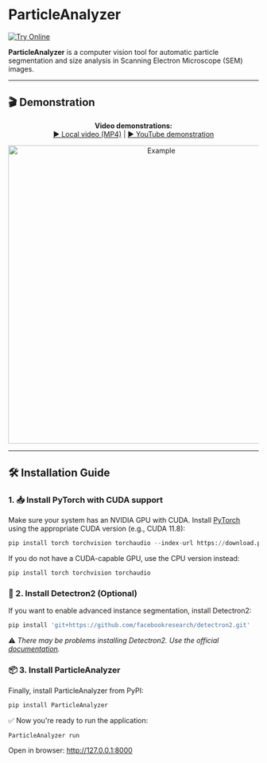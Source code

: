 # ParticleAnalyzer

[![Try Online](https://img.shields.io/badge/TRY%20ONLINE-Available%20at%20sem.rybakov--k.ru-brightgreen)](https://sem.rybakov-k.ru/)

**ParticleAnalyzer** is a computer vision tool for automatic particle segmentation and size analysis in Scanning Electron Microscope (SEM) images.

---

## 🎬 Demonstration

<p align="center">
  <strong>Video demonstrations:</strong><br>
  <a href="https://github.com/rybakov-ks/ParticleAnalyzer/blob/main/Images/ParticleAnalyzer.mp4">▶️ Local video (MP4)</a> | 
  <a href="https://youtu.be/qlCuZDjDyqk">▶️ YouTube demonstration</a>
</p>

<p align="center">
  <img src="https://raw.githubusercontent.com/rybakov-ks/ParticleAnalyzer/main/Images/example.gif" alt="Example" width="600">
</p>

---

## 🛠 Installation Guide

 ### 1. 📥 Install PyTorch with CUDA support
Make sure your system has an NVIDIA GPU with CUDA. Install [PyTorch](https://pytorch.org/get-started/locally/) using the appropriate CUDA version (e.g., CUDA 11.8):
   ```python
   pip install torch torchvision torchaudio --index-url https://download.pytorch.org/whl/cu118
   ```
If you do not have a CUDA-capable GPU, use the CPU version instead:
   ```python
   pip install torch torchvision torchaudio
   ```
### 🧪 2. Install Detectron2 (Optional)

If you want to enable advanced instance segmentation, install Detectron2:
```python
pip install 'git+https://github.com/facebookresearch/detectron2.git'
```
⚠️ *There may be problems installing Detectron2. Use the official [documentation](https://detectron2.readthedocs.io/en/latest/tutorials/install.html).*

### 📦 3. Install ParticleAnalyzer
Finally, install ParticleAnalyzer from PyPI:
```python
pip install ParticleAnalyzer
```
✅ Now you're ready to run the application:
```python
ParticleAnalyzer run
```
Open in browser: http://127.0.0.1:8000
